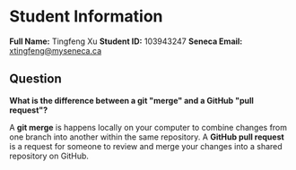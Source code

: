 # Student Information

**Full Name:** Tingfeng Xu 
**Student ID:** 103943247 
**Seneca Email:** xtingfeng@myseneca.ca 

## Question
**What is the difference between a git "merge" and a GitHub "pull request"?**

A **git merge** is happens locally on your computer to combine changes from one branch into another within the same repository.
A **GitHub pull request** is a request for someone to review and merge your changes into a shared repository on GitHub.
